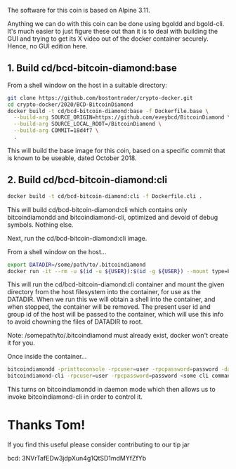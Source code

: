 The software for this coin is based on Alpine 3.11.

Anything we can do with this coin can be done using bgoldd and bgold-cli.  It's much easier to just figure these out than it is to deal with building the GUI and trying to get its X video out of the docker container securely.  Hence, no GUI edition here.

## 1. Build cd/bcd-bitcoin-diamond:base

From a shell window on the host in a suitable directory:

```sh
git clone https://github.com/bostontrader/crypto-docker.git
cd crypto-docker/2020/BCD-BitcoinDiamond
docker build -t cd/bcd-bitcoin-diamond:base -f Dockerfile.base \
  --build-arg SOURCE_ORIGIN=https://github.com/eveybcd/BitcoinDiamond \
  --build-arg SOURCE_LOCAL_ROOT=/BitcoinDiamond \
  --build-arg COMMIT=18d4f7 \
  .
```

This will build the base image for this coin, based on a specific commit that is known to be useable, dated October 2018.


## 2. Build cd/bcd-bitcoin-diamond:cli

```sh
docker build -t cd/bcd-bitcoin-diamond:cli -f Dockerfile.cli .
```
This will build cd/bcd-bitcoin-diamond:cli which contains only bitcoindiamondd and bitcoindiamond-cli, optimized and devoid of debug symbols. Nothing else.

Next, run the cd/bcd-bitcoin-diamond:cli image.

From a shell window on the host...

```sh
export DATADIR=/some/path/to/.bitcoindiamond
docker run -it --rm -u $(id -u ${USER}):$(id -g ${USER}) --mount type=bind,source=$DATADIR,destination=/.bitcoindiamond cd/bcd-bitcoin-diamond:cli
```

This will run the cd/bcd-bitcoin-diamond:cli container and mount the given directory from the host filesystem into the container, for use as the DATADIR.  When we run this we will obtain a shell into the container, and when stopped, the container will be removed. The present user id and group id of the host will be passed to the container, which will use this info to avoid chowning the files of DATADIR to root.

Note: /somepath/to/.bitcoindiamond must already exist, docker won't create it for you.

Once inside the container...

```sh
bitcoindiamondd -printtoconsole -rpcuser=user -rpcpassword=password -daemon
bitcoindiamond-cli -rpcuser=user -rpcpassword=password <some cli command>
```

This turns on bitcoindiamondd in daemon mode which then allows us to invoke bitcoindiamond-cli in order to control it.


# Thanks Tom!

If you find this useful please consider contributing to our tip jar

bcd: 3NVrTafEDw3jdpXun4g1QtSD1mdMYfZfYb
